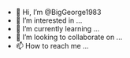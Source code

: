 - 👋 Hi, I’m @BigGeorge1983
- 👀 I’m interested in ...
- 🌱 I’m currently learning ...
- 💞️ I’m looking to collaborate on ...
- 📫 How to reach me ...

<!---
BigGeorge1983/BigGeorge1983 is a ✨ special ✨ repository because its `README.md` (this file) appears on your GitHub profile.
You can click the Preview link to take a look at your changes.
--->
